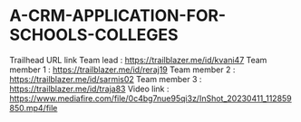 # A-CRM-APPLICATION-FOR-SCHOOLS-COLLEGES
Trailhead URL link
Team lead       :     https://trailblazer.me/id/kvani47 
Team member  1  :     https://trailblazer.me/id/reraj19
Team member  2  :     https://trailblazer.me/id/sarmis02 
Team member  3  :     https://trailblazer.me/id/traja83
Video link :     https://www.mediafire.com/file/0c4bg7nue95qi3z/InShot_20230411_112859850.mp4/file
